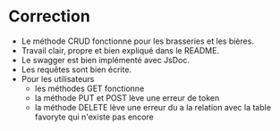 # Correction

- Le méthode CRUD fonctionne pour les brasseries et les bières.
- Travail clair, propre et bien expliqué dans le README.
- Le swagger est bien implémenté avec JsDoc.
- Les requêtes sont bien écrite.
- Pour les utilisateurs
  - les méthodes GET fonctionne
  - la méthode PUT et POST lève une erreur de token
  - la méthode DELETE lève une erreur du a la relation avec la table favoryte qui n'existe pas encore
